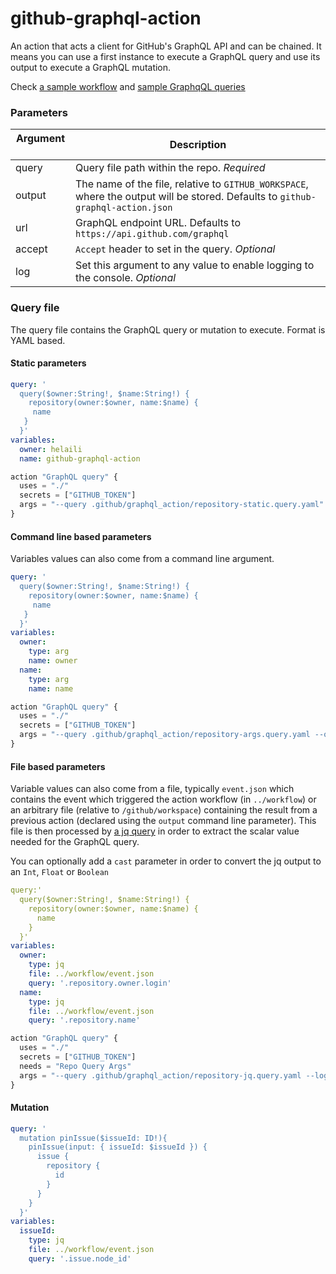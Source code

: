 # github-graphql-action

An action that acts a client for GitHub's GraphQL API and can be chained. It means you can use a first instance to execute a GraphQL query and use its output to execute a GraphQL mutation.

Check [a sample workflow](https://github.com/helaili/github-graphql-action/blob/master/.github/main.workflow) and [sample GraphqQL queries](https://github.com/helaili/github-graphql-action/tree/master/.github/graphql_action)

### Parameters
| Argument   | Description |
|--------|-------------|
| query  | Query file path within the repo. _Required_  |
| output   | The name of the file, relative to `GITHUB_WORKSPACE`, where the output will be stored. Defaults to `github-graphql-action.json` |
| url    | GraphQL endpoint URL. Defaults to `https://api.github.com/graphql`  |
| accept | `Accept` header to set in the query. _Optional_   |
| log    | Set this argument to any value to enable logging to the console. _Optional_  |


### Query file
The query file contains the GraphQL query or mutation to execute. Format is YAML based.

#### Static parameters

```yaml
query: '
  query($owner:String!, $name:String!) {
    repository(owner:$owner, name:$name) {
  	 name
   }
  }'
variables:
  owner: helaili
  name: github-graphql-action
```


```js
action "GraphQL query" {
  uses = "./"
  secrets = ["GITHUB_TOKEN"]
  args = "--query .github/graphql_action/repository-static.query.yaml"
}
```

#### Command line based parameters

Variables values can also come from a command line argument.

```yaml
query: '
  query($owner:String!, $name:String!) {
    repository(owner:$owner, name:$name) {
  	 name
   }
  }'
variables:
  owner:
    type: arg
    name: owner
  name:
    type: arg
    name: name
```

```js
action "GraphQL query" {
  uses = "./"
  secrets = ["GITHUB_TOKEN"]
  args = "--query .github/graphql_action/repository-args.query.yaml --owner helaili --name hello-vue"
}
```

#### File based parameters

Variable values can also come from a file, typically `event.json` which contains the event which triggered the action workflow (in `../workflow`) or an arbitrary file (relative to `/github/workspace`) containing the result from a previous action (declared using the `output` command line parameter). This file is then processed by [a jq query](https://stedolan.github.io/jq/) in order to extract the scalar value needed for the GraphQL query.

You can optionally add a `cast` parameter in order to convert the jq output to an `Int`, `Float` or `Boolean`

```yaml
query:'
  query($owner:String!, $name:String!) {
    repository(owner:$owner, name:$name) {
      name
    }
  }'
variables:
  owner:
    type: jq
    file: ../workflow/event.json
    query: '.repository.owner.login'
  name:
    type: jq
    file: ../workflow/event.json
    query: '.repository.name'
```

```js
action "GraphQL query" {
  uses = "./"
  secrets = ["GITHUB_TOKEN"]
  needs = "Repo Query Args"
  args = "--query .github/graphql_action/repository-jq.query.yaml --log true"
}
```

#### Mutation

```yaml
query: '
  mutation pinIssue($issueId: ID!){
    pinIssue(input: { issueId: $issueId }) {
      issue {
        repository {
          id
        }
      }
    }
  }'
variables:
  issueId:
    type: jq
    file: ../workflow/event.json
    query: '.issue.node_id'
```
